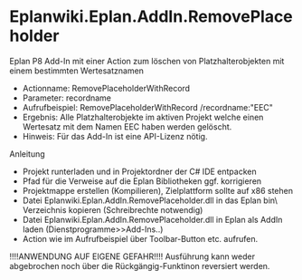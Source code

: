 Eplanwiki.Eplan.AddIn.RemovePlaceholder
=======================================

Eplan P8 Add-In mit einer Action zum löschen von Platzhalterobjekten mit einem bestimmten Wertesatznamen

- Actionname:     RemovePlaceholderWithRecord 
- Parameter:      recordname
- Aufrufbeispiel: RemovePlaceholderWithRecord /recordname:"EEC"
- Ergebnis:       Alle Platzhalterobjekte im aktiven Projekt welche einen Wertesatz mit dem Namen EEC haben werden gelöscht.
- Hinweis:        Für das Add-In ist eine API-Lizenz nötig.

Anleitung
- Projekt runterladen und in Projektordner der C# IDE entpacken
- Pfad für die Verweise auf die Eplan Bibliotheken ggf. korrigieren
- Projektmappe erstellen (Kompilieren), Zielplattform sollte auf x86 stehen
- Datei Eplanwiki.Eplan.AddIn.RemovePlaceholder.dll in das Eplan bin\ Verzeichnis kopieren (Schreibrechte notwendig)
- Datei Eplanwiki.Eplan.AddIn.RemovePlaceholder.dll in Eplan als AddIn laden (Dienstprogramme>>Add-Ins..)
- Action wie im Aufrufbeispiel über Toolbar-Button etc. aufrufen.


!!!!ANWENDUNG AUF EIGENE GEFAHR!!!!
Ausführung kann weder abgebrochen noch über die Rückgängig-Funktinon reversiert werden.
